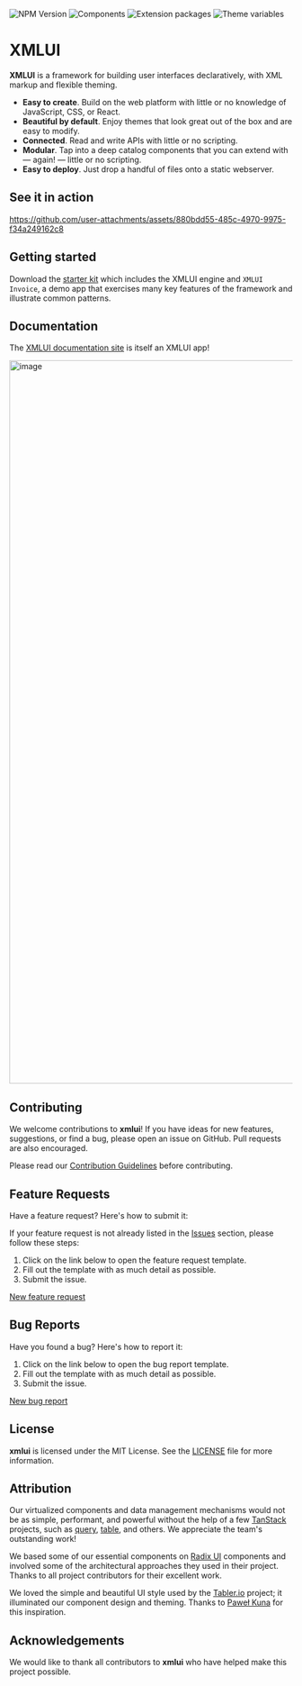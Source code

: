![NPM Version](https://img.shields.io/npm/v/xmlui?color=blue)
![Components](https://img.shields.io/badge/Components-88-brightgreen)
![Extension packages](https://img.shields.io/badge/Extension%20packages-8-brightgreen)
![Theme variables](https://img.shields.io/badge/theme%20variables-3602-brightgreen)

# XMLUI

**XMLUI** is a framework for building user interfaces declaratively, with XML markup and flexible theming.

- **Easy to create**. Build on the web platform with little or no knowledge of JavaScript, CSS, or React.
- **Beautiful by default**. Enjoy themes that look great out of the box and are easy to modify.
- **Connected**. Read and write APIs with little or no scripting.
- **Modular**. Tap into a deep catalog components that you can extend with — again! — little or no scripting.
- **Easy to deploy**. Just drop a handful of files onto a static webserver.

## See it in action

https://github.com/user-attachments/assets/880bdd55-485c-4970-9975-f34a249162c8

## Getting started

Download the [starter kit](https://xmlui.com/downloads) which includes the XMLUI engine and `XMLUI Invoice`, a demo app that exercises many key features of the framework and illustrate common patterns.

## Documentation

The [XMLUI documentation site](https://docs.xmlui.com) is itself an XMLUI app! 


<a href="https://docs.xmlui.com"><img width="1285" alt="image" src="https://github.com/user-attachments/assets/9a54ae74-4f45-4079-a5d4-142e23fb4134" /></a>


## Contributing

We welcome contributions to **xmlui**! If you have ideas for new features, suggestions, or find a bug, please open an issue on GitHub. Pull requests are also encouraged.

Please read our [Contribution Guidelines](./CONTRIBUTING.md) before contributing.

## Feature Requests

Have a feature request? Here's how to submit it:

If your feature request is not already listed in the [Issues](https://github.com/xmlui-com/xmlui/issues) section, please follow these steps:

1. Click on the link below to open the feature request template.
2. Fill out the template with as much detail as possible.
3. Submit the issue.

[New feature request](https://github.com/xmlui-com/xmlui/issues/new?template=feature_request.md)

## Bug Reports

Have you found a bug? Here's how to report it:

1. Click on the link below to open the bug report template.
2. Fill out the template with as much detail as possible.
3. Submit the issue.

[New bug report](https://github.com/xmlui-com/xmlui/issues/new?template=bug_report.md)

## License

**xmlui** is licensed under the MIT License. See the [LICENSE](./LICENSE) file for more information.

## Attribution

Our virtualized components and data management mechanisms would not be as simple, performant, and powerful without the help of a few [TanStack](https://github.com/TanStack) projects, such as [query](https://github.com/TanStack/query), [table](https://github.com/TanStack/table), and others. We appreciate the team's outstanding work!

We based some of our essential components on [Radix UI](https://www.radix-ui.com/) components and involved some of the architectural approaches they used in their project. Thanks to all project contributors for their excellent work.

We loved the simple and beautiful UI style used by the [Tabler.io](https://tabler.io/) project; it illuminated our component design and theming. Thanks to [Paweł Kuna](https://github.com/codecalm) for this inspiration.

## Acknowledgements

We would like to thank all contributors to **xmlui** who have helped make this project possible.
